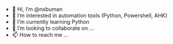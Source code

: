 - 👋 Hi, I’m @nsbuman
- 👀 I’m interested in automation tools (Python, Powershell, AHK)
- 🌱 I’m currently learning Python
- 💞️ I’m looking to collaborate on ...
- 📫 How to reach me ...

<!---
nsbuman/nsbuman is a ✨ special ✨ repository because its `README.md` (this file) appears on your GitHub profile.
You can click the Preview link to take a look at your changes.
--->
